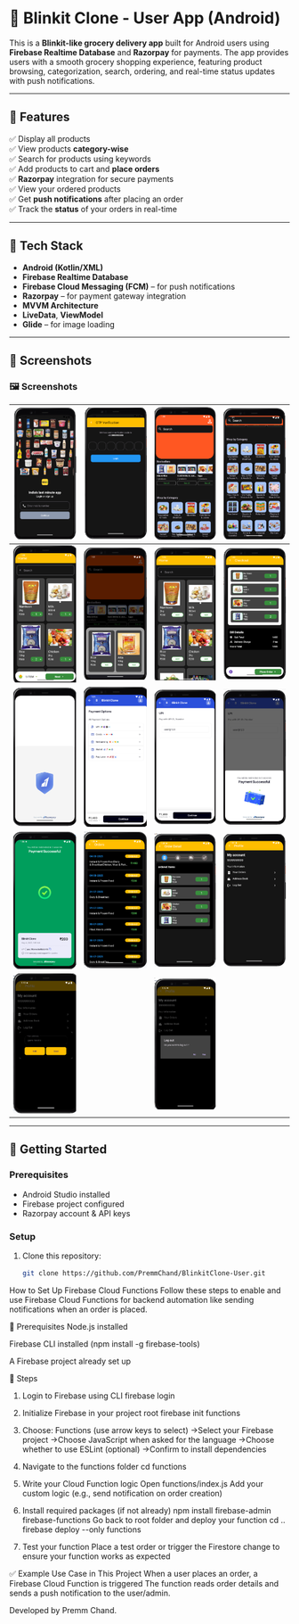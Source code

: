 # 🛒 Blinkit Clone - User App (Android)

This is a **Blinkit-like grocery delivery app** built for Android users using **Firebase Realtime Database** and **Razorpay** for payments.
The app provides users with a smooth grocery shopping experience, featuring product browsing, categorization, search, 
ordering, and real-time status updates with push notifications.

---

## 📱 Features

✅ Display all products  
✅ View products **category-wise**  
✅ Search for products using keywords  
✅ Add products to cart and **place orders**  
✅ **Razorpay** integration for secure payments  
✅ View your ordered products  
✅ Get **push notifications** after placing an order  
✅ Track the **status** of your orders in real-time

---

## 🔧 Tech Stack

- **Android (Kotlin/XML)**
- **Firebase Realtime Database**
- **Firebase Cloud Messaging (FCM)** – for push notifications
- **Razorpay** – for payment gateway integration
- **MVVM Architecture**
- **LiveData**, **ViewModel**
- **Glide** – for image loading

---

## 📸 Screenshots


### 🖼️ Screenshots

| ![Login](assets/images/login.png)                     | ![OTP](assets/images/otp.png)                  | ![Home](assets/images/home.png) | ![Home1](assets/images/home1.png)                    |
|-------------------------------------------------------|------------------------------------------------|---|------------------------------------------------------|
| ![Add Product](assets/images/add_product.png)         | ![Best Seller](assets/images/bestseller.png)   | ![Search Product](assets/images/search_product.png) | ![Billing](assets/images/billing.png)               |
| ![Payment](assets/images/payment.png)                 | ![Payment1](assets/images/payment1.png)         | ![Payment2](assets/images/payment2.png)        | ![Payment Status](assets/images/payment_status.png) |
 ![Payment Success](assets/images/payment_success.png) |  ![Orders](assets/images/orders.png) |  ![Order Status](assets/images/order_status.png) | ![User Profile](assets/images/user_profile.png)  |
|![Edit Address](assets/images/edit_address.png) |     | ![Logout](assets/images/logout.png)|                                                      |


---

## 🚀 Getting Started

### Prerequisites

- Android Studio installed
- Firebase project configured
- Razorpay account & API keys

### Setup

1. Clone this repository:
   ```bash
   git clone https://github.com/PremmChand/BlinkitClone-User.git

How to Set Up Firebase Cloud Functions
Follow these steps to enable and use Firebase Cloud Functions for backend automation like sending notifications when an order is placed.

🔧 Prerequisites
Node.js installed

Firebase CLI installed (npm install -g firebase-tools)

A Firebase project already set up

📌 Steps
1. Login to Firebase using CLI
firebase login
2. Initialize Firebase in your project root
firebase init functions
3. Choose: Functions (use arrow keys to select)
->Select your Firebase project
->Choose JavaScript when asked for the language
->Choose whether to use ESLint (optional)
->Confirm to install dependencies
4. Navigate to the functions folder
cd functions
5. Write your Cloud Function logic
Open functions/index.js
Add your custom logic (e.g., send notification on order creation)

6. Install required packages (if not already)
npm install firebase-admin firebase-functions
Go back to root folder and deploy your function
cd ..
firebase deploy --only functions
7. Test your function
Place a test order or trigger the Firestore change to ensure your function works as expected

✅ Example Use Case in This Project
When a user places an order, a Firebase Cloud Function is triggered
The function reads order details and sends a push notification to the user/admin.

Developed by Premm Chand.
